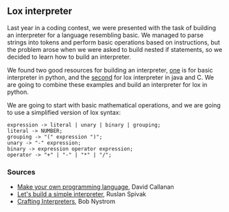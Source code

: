 ## Lox interpreter

Last year in a coding contest, we were presented with the task of building an interpreter for a language resembling basic. We managed to parse strings into tokens and perform basic operations based on instructions, but the problem arose when we were asked to build nested if statements, so we decided to learn how to build an interpreter.

We found two good resources for building an interpreter, [one](https://www.youtube.com/watch?v=Eythq9848Fg&list=PLZQftyCk7_SdoVexSmwy_tBgs7P0b97yD&index=4&ab_channel=CodePulse) is for basic interpreter in python, and the [second](https://craftinginterpreters.com/) for lox interpreter in java and C. We are going to combine these examples and build an interpreter for lox in python.

We are going to start with basic mathematical operations, and we are going to use a simplified version of lox syntax:

```console
expression -> literal | unary | binary | grouping;
literal -> NUMBER;
grouping -> "(" expression ")";
unary -> "-" expression;
binary -> expression operator expression;
operator -> "+" | "-" | "*" | "/";
```

### Sources
- [Make your own programming language](https://www.youtube.com/watch?v=Eythq9848Fg&list=PLZQftyCk7_SdoVexSmwy_tBgs7P0b97yD&index=4&ab_channel=CodePulse), David Callanan
- [Let's build a simple interpreter](ruslanspivak.com/lsbasi-part1), Ruslan Spivak
- [Crafting Interpreters](craftinginterpreters.com), Bob Nystrom
